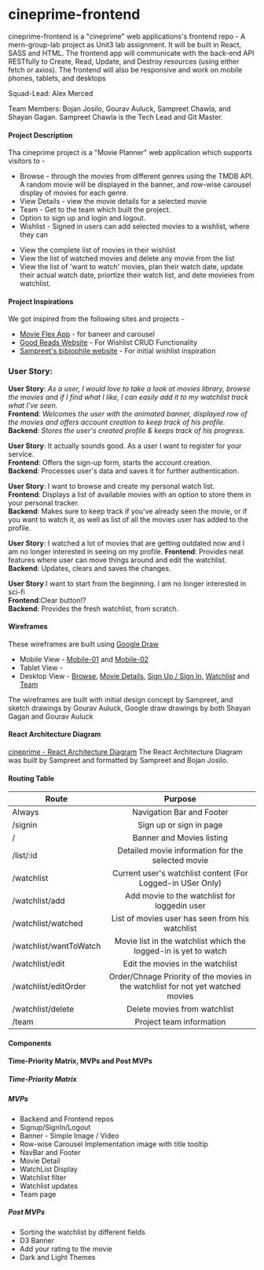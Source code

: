 # cineprime-frontend
cineprime-frontend is a "cineprime" web applications's  frontend repo - A mern-group-lab project as Unit3 lab assignment. It will be built in React, SASS and HTML. 
The frontend app will communicate with the back-end API RESTfully to Create, Read, Update, and Destroy resources (using either fetch or axios). The frontend will also be responsive and work on mobile phones, tablets, and desktops

Squad-Lead: Alex Merced

Team Members: Bojan Josilo, Gourav Auluck, Sampreet Chawla, and Shayan Gagan. Sampreet Chawla is the Tech Lead and Git Master.

#### Project Description

Tha cineprime project is a "Movie Planner" web application which supports visitors to - 

- Browse - through the movies from different genres using the TMDB API. A random movie will be displayed in the banner, and row-wise carousel display of movies for each genre.
- View Details - view the movie details for a selected movie
- Team - Get to the team which built the project. 
- Option to sign up and login and logout.
- Wishlist - Signed in users can add selected movies to a wishlist, where they can 
* View the complete list of movies in their wishlist
* View the list of watched movies and delete any movie from the list
* View the list of 'want to watch' movies, plan their watch date, update their actual watch date, priortize their watch list, and dete movieies from watchlist.  


#### Project Inspirations

We got inspired from the following sites and projects - 

* [Movie Flex App](https://movieflex-28ba7.web.app/) - for baneer and carousel 
* [Good Reads Website](https://www.goodreads.com/) - For Wishlist CRUD Functionality
* [Sampreet's bibiophile website](https://bibliophile.netlify.app/) - For initial wishlist inspiration



### User Story:

**User Story**: *As a user, I would love to take a look at movies library, browse the movies and if I find what I like, I can easily 		add it to my watchlist track what I've seen.*   
**Frontend**:  *Welcomes the user with the animated banner, displayed row of the movies and offers account creation to keep track of his profile.*  
**Backend**: *Stores the user's created profile & keeps track of his progress.*

**User Story**: It actually sounds good. As a user I want to register for your service.   
**Frontend**: Offers the sign-up form, starts the account creation.   
**Backend**:  Processes user's data and saves it for further authentication.   

**User Story**: I want to browse and create my personal watch list.  
**Frontend**: Displays a list of available movies with an option to store them in your personal tracker.   
**Backend**:  Makes sure to keep track if you've already seen the movie, or if you want to watch it, as well as list of all the movies user has added to the  profile.  

**User Story**: I watched a lot of movies that are getting outdated now and I am no longer interested in seeing on my profile. 
**Frontend**: Provides neat features where user can move things around and edit the watchlist. 
**Backend**:  Updates, clears and saves the changes.  

**User Story**:I want to start from the beginning. I am no longer interested in sci-fi  
**Frontend**:Clear button!?   
**Backend**:  Provides the fresh watchlist, from scratch.  



#### Wireframes 

These wireframes are built using [Google Draw](https://docs.google.com/drawings/)

- Mobile View - [Mobile-01](./img/wireframes/mobile/01.cineprime-mobile.png) and [Mobile-02](./img/wireframes/mobile/02.cineprime-mobile.png)
- Tablet View - []()
- Desktop View - [Browse](./img/wireframes/desktop/01.browse-desktop.png), [Movie Details](./img/wireframes/desktop/02.details-desktop.png), [Sign Up / Sign In](./img/wireframes/desktop/03.signin-desktop.png), [Watchlist](./img/wireframes/desktop/04.watchlist-desktop.png) and [Team](./img/wireframes/desktop/05.team-desktop.png)

The wireframes are built with initial design concept by Sampreet, and sketch drawings by Gourav Auluck, Google draw drawings by both Shayan Gagan and Gourav Auluck


#### React Architecture Diagram

[cineprime - React Architecture Diagram](./img/cineprime-react-architecture.png)
The React Architecture Diagram was built by Sampreet and formatted by Sampreet and Bojan Josilo.

#### Routing Table

| Route                  |                                   Purpose                                    |
| ---------------------- | :--------------------------------------------------------------------------: |
| Always                 |                      Navigation Bar and Footer                               |
| /signin                |                      Sign up or sign in page                                 |
| /                      |                     Banner and Movies listing                                |
| /list/:id              |                    Detailed movie information for the selected movie         |
| /watchlist             |              Current user's watchlist content (For Logged-in USer Only)      |
| /watchlist/add         |             Add movie to the watchlist for loggedin user                     |
| /watchlist/watched     |                         List of movies user has seen from his watchlist      |
| /watchlist/wantToWatch |             Movie list in the watchlist which the logged-in is yet to watch  |
| /watchlist/edit        |                       Edit the movies in the watchlist                       |
| /watchlist/editOrder   | Order/Chnage Priority of the movies in the watchlist for not yet watched movies  |
| /watchlist/delete      |                        Delete movies from watchlist                          |
| /team                  |                       Project team information                               |


#### Components



#### Time-Priority Matrix, MVPs and Post MVPs

##### Time-Priority Matrix

##### MVPs

- Backend and Frontend repos
- Signup/SignIn/Logout
- Banner - Simple Image / Video
- Row-wise Carousel Implementation image with title tooltip
- NavBar and Footer
- Movie Detail
- WatchList Display
- Watchlist filter
- Watchlist updates
- Team page

##### Post MVPs

- Sorting the watchlist by different fields
- D3 Banner
- Add your rating to the movie
- Dark and Light Themes






